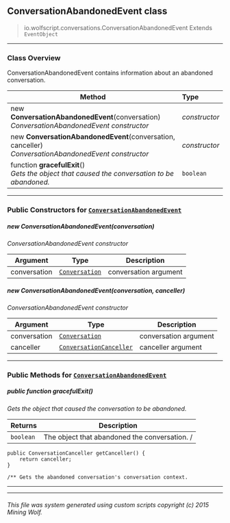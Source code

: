 ## ConversationAbandonedEvent __class__

>io.wolfscript.conversations.ConversationAbandonedEvent
>Extends `EventObject`

---

### Class Overview

ConversationAbandonedEvent contains information about an abandoned conversation.

Method | Type   
--- | :--- 
new __ConversationAbandonedEvent__(conversation) <br> _ConversationAbandonedEvent constructor_ | _constructor_
new __ConversationAbandonedEvent__(conversation, canceller) <br> _ConversationAbandonedEvent constructor_ | _constructor_
 function __gracefulExit__() <br> _Gets the object that caused the conversation to be abandoned._ | `boolean`



---

### Public Constructors for [`ConversationAbandonedEvent`](ConversationAbandonedEvent.md)

##### <a id='conversationabandonedevent'></a>new __ConversationAbandonedEvent__(conversation) 

_ConversationAbandonedEvent constructor_

Argument | Type | Description  
--- | --- | --- 
conversation | [`Conversation`](Conversation.md) | conversation argument

##### <a id='conversationabandonedevent'></a>new __ConversationAbandonedEvent__(conversation, canceller) 

_ConversationAbandonedEvent constructor_

Argument | Type | Description  
--- | --- | --- 
conversation | [`Conversation`](Conversation.md) | conversation argument
canceller | [`ConversationCanceller`](ConversationCanceller.md) | canceller argument

---

### Public Methods for [`ConversationAbandonedEvent`](ConversationAbandonedEvent.md)

##### <a id='gracefulexit'></a>public  function __gracefulExit__()

_Gets the object that caused the conversation to be abandoned._

Returns | Description
--- | --- 
`boolean` | The object that abandoned the conversation. /
    public ConversationCanceller getCanceller() {
        return canceller;
    }

    /** Gets the abandoned conversation's conversation context.


---
---


###### This file was system generated using custom scripts copyright (c) 2015 Mining Wolf.
	

